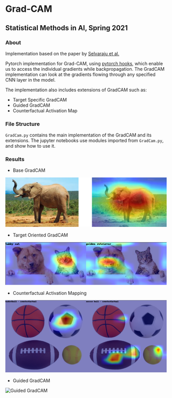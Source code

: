 # Grad-CAM
## Statistical Methods in AI, Spring 2021

### About
Implementation based on the paper by [Selvaraju et al.](https://arxiv.org/pdf/1610.02391.pdf)

Pytorch implementation for Grad-CAM, using [pytorch hooks](https://pytorch.org/tutorials/beginner/former_torchies/nnft_tutorial.html), which enable us to access the individual gradients while backpropagation. The GradCAM implementation can look at the gradients flowing through any specified CNN layer in the model.

The implementation also includes extensions of GradCAM such as:
- Target Specific GradCAM
- Guided GradCAM
- Counterfactual Activation Map

### File Structure
`GradCam.py` contains the main implementation of the GradCAM and its extensions. The jupyter notebooks use modules imported from `GradCam.py`, and show how to use it.

### Results
- Base GradCAM

![Base GradCAM](sample_images/base_gradcam.png)

- Target Oriented GradCAM

![Target Oriented GradCAM](sample_images/dog_and_cat_res.png)

- Counterfactual​ Activation Mapping

![Counterfactual​ Activation Mapping](sample_images/counterfactual_res.png)

- ​Guided GradCAM

![Guided GradCAM](sample_images/guided_gradcam_res.png.png)
